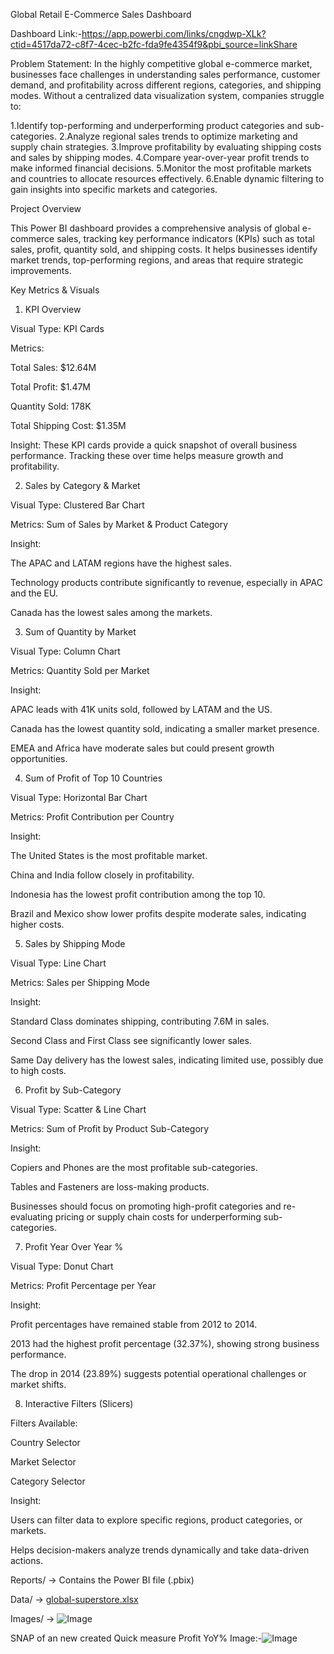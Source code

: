 

Global Retail E-Commerce Sales Dashboard 

Dashboard Link:-https://app.powerbi.com/links/cngdwp-XLk?ctid=4517da72-c8f7-4cec-b2fc-fda9fe4354f9&pbi_source=linkShare

Problem Statement:
In the highly competitive global e-commerce market, businesses face challenges in understanding sales performance, customer demand, and profitability across different regions, categories, and shipping modes. Without a centralized data visualization system, companies struggle to:

1.Identify top-performing and underperforming product categories and sub-categories.
2.Analyze regional sales trends to optimize marketing and supply chain strategies.
3.Improve profitability by evaluating shipping costs and sales by shipping modes.
4.Compare year-over-year profit trends to make informed financial decisions.
5.Monitor the most profitable markets and countries to allocate resources effectively.
6.Enable dynamic filtering to gain insights into specific markets and categories.


 Project Overview

This Power BI dashboard provides a comprehensive analysis of global e-commerce sales, tracking key performance indicators (KPIs) such as total sales, profit, quantity sold, and shipping costs. It helps businesses identify market trends, top-performing regions, and areas that require strategic improvements.

 Key Metrics & Visuals

1. KPI Overview

Visual Type: KPI Cards

Metrics:

Total Sales: $12.64M

Total Profit: $1.47M

Quantity Sold: 178K

Total Shipping Cost: $1.35M

Insight: These KPI cards provide a quick snapshot of overall business performance. Tracking these over time helps measure growth and profitability.

2. Sales by Category & Market

Visual Type: Clustered Bar Chart

Metrics: Sum of Sales by Market & Product Category

Insight:

The APAC and LATAM regions have the highest sales.

Technology products contribute significantly to revenue, especially in APAC and the EU.

Canada has the lowest sales among the markets.

3. Sum of Quantity by Market

Visual Type: Column Chart

Metrics: Quantity Sold per Market

Insight:

APAC leads with 41K units sold, followed by LATAM and the US.

Canada has the lowest quantity sold, indicating a smaller market presence.

EMEA and Africa have moderate sales but could present growth opportunities.

4. Sum of Profit of Top 10 Countries

Visual Type: Horizontal Bar Chart

Metrics: Profit Contribution per Country

Insight:

The United States is the most profitable market.

China and India follow closely in profitability.

Indonesia has the lowest profit contribution among the top 10.

Brazil and Mexico show lower profits despite moderate sales, indicating higher costs.

5. Sales by Shipping Mode

Visual Type: Line Chart

Metrics: Sales per Shipping Mode

Insight:

Standard Class dominates shipping, contributing 7.6M in sales.

Second Class and First Class see significantly lower sales.

Same Day delivery has the lowest sales, indicating limited use, possibly due to high costs.

6. Profit by Sub-Category

Visual Type: Scatter & Line Chart

Metrics: Sum of Profit by Product Sub-Category

Insight:

Copiers and Phones are the most profitable sub-categories.

Tables and Fasteners are loss-making products.

Businesses should focus on promoting high-profit categories and re-evaluating pricing or supply chain costs for underperforming sub-categories.

7. Profit Year Over Year %

Visual Type: Donut Chart

Metrics: Profit Percentage per Year

Insight:

Profit percentages have remained stable from 2012 to 2014.

2013 had the highest profit percentage (32.37%), showing strong business performance.

The drop in 2014 (23.89%) suggests potential operational challenges or market shifts.

8. Interactive Filters (Slicers)

Filters Available:

Country Selector

Market Selector

Category Selector

Insight:

Users can filter data to explore specific regions, product categories, or markets.

Helps decision-makers analyze trends dynamically and take data-driven actions.


Reports/ → Contains the Power BI file (.pbix)

Data/ → [global-superstore.xlsx](https://github.com/user-attachments/files/19318328/global-superstore.xlsx)

Images/ → ![Image](https://github.com/user-attachments/assets/53f795a7-435e-438f-9690-a3b51149bc6d)

SNAP of an new created Quick measure
Profit YoY%
Image:-![Image](https://github.com/user-attachments/assets/bb33ffe8-fd3c-4a4c-b604-8724c1831342)
